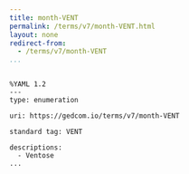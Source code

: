 ```yaml
---
title: month-VENT
permalink: /terms/v7/month-VENT.html
layout: none
redirect-from:
  - /terms/v7/month-VENT
...
```


```

%YAML 1.2
---
type: enumeration

uri: https://gedcom.io/terms/v7/month-VENT

standard tag: VENT

descriptions:
  - Ventose
...

```
